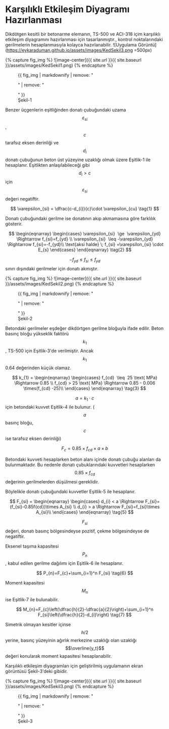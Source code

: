 # Karşılıklı Etkileşim Diyagramı Hazırlanması

Dikdötgen kesitli bir betonarme elemanın, TS-500 ve ACI-318 içim karşılıklı etkileşim diyagramını hazırlanması için tasarlanmıştır., kontrol noktalarındaki gerilmelerin hesaplanmasıyla kolayca hazırlanabilir.
![Uygulama Görüntü](https://eykaraduman.github.io/assets/images/KedSekil3.png =500px)

{% capture fig_img %}
![image-center]({{ site.url }}{{ site.baseurl }}/assets/images/KedSekil1.png)
{% endcapture %}

<figure style="width: 800px">
  {{ fig_img | markdownify | remove: "<p>" | remove: "</p>" }}
  <figcaption>Şekil-1</figcaption>
</figure>

Benzer üçgenlerin eşitliğinden donatı çubuğundaki uzama $$\varepsilon_{si}$$, $$c$$ tarafsız eksen derinliği ve $$d_{i}$$ donatı çubuğunun beton üst yüzeyine uzaklığı olmak üzere Eşitlik-1 ile hesaplanır. Eşitlikten anlaşılabileceği gibi $$d_{i} > c$$ için $$\varepsilon_{si}$$ değeri negatiftir.

$$
\varepsilon_{si} = \dfrac{c-d_{i}}{c}\cdot \varepsilon_{cu} \tag{1}
$$

Donatı çubuğundaki gerilme ise donatının akıp akmamasına göre farklılık gösterir.

$$
\begin{eqnarray}
\begin{cases}
\varepsilon_{si}  \ge  \varepsilon_{yd} \Rightarrow f_{si}=f_{yd} \\ 
\varepsilon_{si}  \leq -\varepsilon_{yd}  \Rightarrow f_{si}=-f_{yd}\\
\text{aksi halde} \; f_{si} =\varepsilon_{si} \cdot E_{s}
\end{cases}
\end{eqnarray} \tag{2}
$$

$$-f_{yd} \leq f_{si} \leq f_{yd}$$ sınırı dışındaki gerilmeler için donatı akmıştır.

{% capture fig_img %}
![image-center]({{ site.url }}{{ site.baseurl }}/assets/images/KedSekil2.png)
{% endcapture %}

<figure style="width: 500px">
  {{ fig_img | markdownify | remove: "<p>" | remove: "</p>" }}
  <figcaption>Şekil-2</figcaption>
</figure>

Betondaki gerilmeler eşdeğer dikdörtgen gerilme bloğuyla ifade edilir. Beton basınç bloğu yükseklik faktörü $$k_{1}$$, TS-500 için Eşitlik-3'de verilmiştir. Ancak $$k_1$$ 0.64 değerinden küçük olamaz.

$$
k_{1} = \begin{eqnarray}
\begin{cases}
f_{cd}  \leq  25 \text{ MPa} \Rightarrow 0.85 \\ 
f_{cd} > 25 \text{ MPa} \Rightarrow 0.85 - 0.006 \times(f_{cd} -25)\\
\end{cases}
\end{eqnarray} \tag{3}
$$

$$a=k_{1} \cdot c$$ için betondaki kuvvet Eşitlik-4 ile bulunur. ($$a$$ basınç bloğu, $$c$$ ise tarafsız eksen derinliği)

$$
F_{c} = 0.85\times f_{cd} \times a \times b \tag{4}
$$

Betondaki kuvveti hesaplarken beton alanı içinde donatı çubuğu alanları da bulunmaktadır. Bu nedenle donatı çubuklarındaki kuvvetleri hesaplarken $$0.85 \times f_{cd}$$ değerinin gerilmelerden düşülmesi gereklidir.

Böylelikle donatı çubuğundaki kuvvetler Eşitlik-5 ile hesaplanır.

$$
F_{si} = \begin{eqnarray}
\begin{cases}
d_{i} < a \Rightarrow F_{si}=(f_{si}-0.85f{cd})\times A_{si} \\ 
d_{i} > a \Rightarrow F_{si}=f_{si}\times A_{si}\\
\end{cases}
\end{eqnarray} \tag{5}
$$

$$F_{si}$$ değeri, donatı basınç bölgesindeyse pozitif, çekme bölgesindeyse de negatiftir.

Eksenel taşıma kapasitesi $$P_{n}$$, kabul edilen gerilme dağılımı için Eşitlik-6 ile hesaplanır.

$$
P_{n}=F_{c}+\sum_{i=1}^n F_{si} \tag{6}
$$

Moment kapasitesi $$M_{n}$$ ise Eşitlik-7 ile bulunabilir.

$$
M_{n}=F_{c}\left(\dfrac{h}{2}-\dfrac{a}{2}\right)+\sum_{i=1}^n F_{si}\left(\dfrac{h}{2}-d_{i}\right) \tag{7}
$$

Simetrik olmayan kesitler içinse $$h/2$$ yerine, basınç yüzeyinin ağırlık merkezine uzaklığı olan uzaklığı  $$\overline{y_t}$$ değeri konularak moment kapasitesi hesaplanabilir.

Karşılıklı etkileşim diyagramları için geliştirilmiş uygulamanın ekran görüntüsü Şekil-3'deki gibidir.

{% capture fig_img %}
![image-center]({{ site.url }}{{ site.baseurl }}/assets/images/KedSekil3.png)
{% endcapture %}

<figure style="width: 700px">
  {{ fig_img | markdownify | remove: "<p>" | remove: "</p>" }}
  <figcaption>Şekil-3</figcaption>
</figure>

